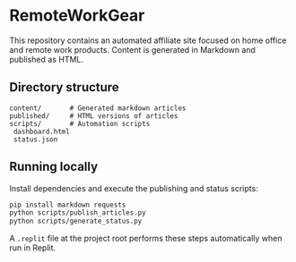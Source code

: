 # RemoteWorkGear

This repository contains an automated affiliate site focused on home office and remote work products. Content is generated in Markdown and published as HTML.

## Directory structure

```
content/       # Generated markdown articles
published/     # HTML versions of articles
scripts/       # Automation scripts
 dashboard.html
 status.json
```

## Running locally

Install dependencies and execute the publishing and status scripts:

```bash
pip install markdown requests
python scripts/publish_articles.py
python scripts/generate_status.py
```

A `.replit` file at the project root performs these steps automatically when run in Replit.
